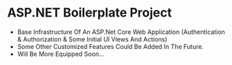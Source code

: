 # ASP.NET Boilerplate Project
- Base Infrastructure Of An ASP.Net Core Web Application (Authentication &amp; Authorization &amp; Some Initial UI Views And Actions)  
- Some Other Customized Features Could Be Added In The Future.
- Will Be More Equipped Soon...
